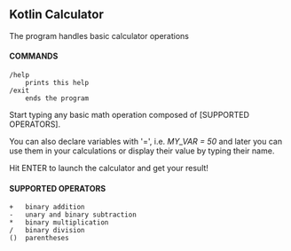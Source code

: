 ## Kotlin Calculator

The program handles basic calculator operations

#### COMMANDS
```github
/help  
    prints this help  
/exit  
    ends the program  
```
        
Start typing any basic math operation composed of [SUPPORTED OPERATORS].  
  
You can also declare variables with '=', i.e. *MY_VAR = 50* and later you can use them in your calculations or display their value by typing their name.  
  
Hit ENTER to launch the calculator and get your result!  
  
#### SUPPORTED OPERATORS  
```
+   binary addition  
-   unary and binary subtraction  
*   binary multiplication  
/   binary division  
()  parentheses  
```
